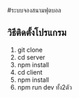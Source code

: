 #ระบบจองสนามฟุตบอล

## วิธีติดตั้งโปรแกรม
1. git clone
2. cd server
3. npm install
4. cd client
5. npm install
6. npm run dev ทั้ง2ตัว
